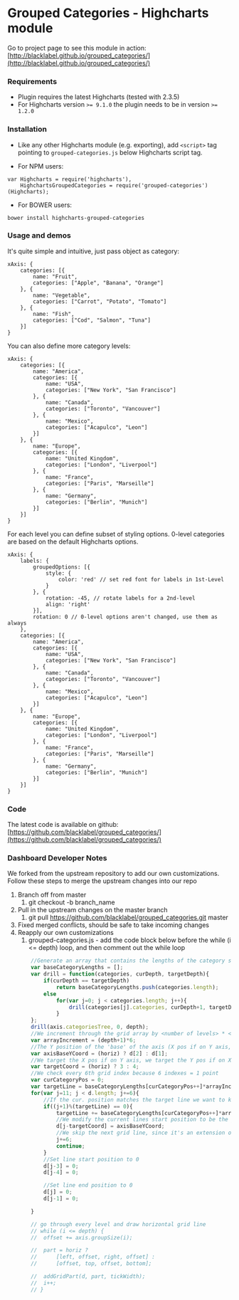 
# Grouped Categories - Highcharts module

Go to project page to see this module in action: [http://blacklabel.github.io/grouped_categories/](http://blacklabel.github.io/grouped_categories/)

### Requirements

* Plugin requires the latest Highcharts (tested with 2.3.5)
* For Highcharts version `>= 9.1.0` the plugin needs to be in version `>= 1.2.0`

### Installation

* Like any other Highcharts module (e.g. exporting), add `<script>` tag pointing to `grouped-categories.js` below Highcharts script tag.

* For NPM users: 
```
var Highcharts = require('highcharts'),
    HighchartsGroupedCategories = require('grouped-categories')(Highcharts);
```

* For BOWER users:

```
bower install highcharts-grouped-categories
```

### Usage and demos

It's quite simple and intuitive, just pass object as category:

```
xAxis: {
    categories: [{
        name: "Fruit",
        categories: ["Apple", "Banana", "Orange"]
    }, {
        name: "Vegetable",
        categories: ["Carrot", "Potato", "Tomato"]
    }, {
        name: "Fish",
        categories: ["Cod", "Salmon", "Tuna"]
    }]
}
```

You can also define more category levels:

```
xAxis: {
    categories: [{
        name: "America",
        categories: [{
            name: "USA",
            categories: ["New York", "San Francisco"]
        }, {
            name: "Canada",
            categories: ["Toronto", "Vancouver"]
        }, {
            name: "Mexico",
            categories: ["Acapulco", "Leon"]
        }]
    }, {
        name: "Europe",
        categories: [{
            name: "United Kingdom",
            categories: ["London", "Liverpool"]
        }, {
            name: "France",
            categories: ["Paris", "Marseille"]
        }, {
            name: "Germany",
            categories: ["Berlin", "Munich"]
        }]
    }]
}
```

For each level you can define subset of styling options. 0-level categories are based on the default Highcharts options.

```
xAxis: {  	
	labels: {
	    groupedOptions: [{
	  	    style: {
	  	  	    color: 'red' // set red font for labels in 1st-Level  
	  	    }
	    }, {
	  	    rotation: -45, // rotate labels for a 2nd-level
	  	    align: 'right'
	    }],
	    rotation: 0 // 0-level options aren't changed, use them as always
    },
    categories: [{
        name: "America",
        categories: [{
            name: "USA",
            categories: ["New York", "San Francisco"]
        }, {
            name: "Canada",
            categories: ["Toronto", "Vancouver"]
        }, {
            name: "Mexico",
            categories: ["Acapulco", "Leon"]
        }]
    }, {
        name: "Europe",
        categories: [{
            name: "United Kingdom",
            categories: ["London", "Liverpool"]
        }, {
            name: "France",
            categories: ["Paris", "Marseille"]
        }, {
            name: "Germany",
            categories: ["Berlin", "Munich"]
        }]
    }]
}
```

### Code

The latest code is available on github: [https://github.com/blacklabel/grouped_categories/](https://github.com/blacklabel/grouped_categories/)

### Dashboard Developer Notes

We forked from the upstream repository to add our own customizations.
Follow these steps to merge the upstream changes into our repo
1.  Branch off from master
    1.  git checkout -b branch_name
2.  Pull in the upstream changes on the master branch
    1.  git pull https://github.com/blacklabel/grouped_categories.git master
3.  Fixed merged conflicts, should be safe to take incoming changes
4.  Reapply our own customizations
    1.  grouped-categories.js - add the code block below before the while (i <= depth) loop, and then comment out the while loop
    ```javascript
        //Generate an array that contains the lengths of the category sets closest to the axis
        var baseCategoryLengths = [];
        var drill = function(categories, curDepth, targetDepth){
            if(curDepth == targetDepth)
                return baseCategoryLengths.push(categories.length);
            else
                for(var j=0; j < categories.length; j++){
                    drill(categories[j].categories, curDepth+1, targetDepth);
                }
        };
        drill(axis.categoriesTree, 0, depth);
        //We increment through the grid array by <number of levels> * <amount of array indexes to define a point>(it takes 6 indexes in the array to define a line)
        var arrayIncrement = (depth+1)*6;
        //The Y position of the 'base' of the axis (X pos if on Y axis, Y pos if on X axis)
        var axisBaseYCoord = (horiz) ? d[2] : d[1];
        //We target the X pos if on Y axis, we target the Y pos if on X axis)
        var targetCoord = (horiz) ? 3 : 4;
        //We check every 6th grid index because 6 indexes = 1 point
        var curCategoryPos = 0;
        var targetLine = baseCategoryLengths[curCategoryPos++]*arrayIncrement;
        for(var j=11; j < d.length; j+=6){
            //If the cur. position matches the target line we want to keep
            if((j+1)%(targetLine) == 0){
                targetLine += baseCategoryLengths[curCategoryPos++]*arrayIncrement;
                //We modify the current lines start position to be the grids base (covers the gap left by deleting all the 1st level lines)
                d[j-targetCoord] = axisBaseYCoord;
                //We skip the next grid line, since it's an extension of the current grid line
                j+=6;
                continue;
            }
            //Set line start position to 0
            d[j-3] = 0;
            d[j-4] = 0;

            //Set line end position to 0
            d[j] = 0;
            d[j-1] = 0;

        }

		// go through every level and draw horizontal grid line
		// while (i <= depth) {
		// 	offset += axis.groupSize(i);

		// 	part = horiz ?
		// 		[left, offset, right, offset] :
		// 		[offset, top, offset, bottom];

		// 	addGridPart(d, part, tickWidth);
		// 	i++;
		// }

    ```
   